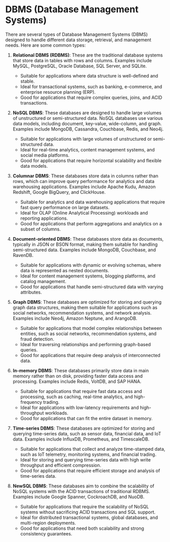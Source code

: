 # DBMS (Database Management Systems)

There are several types of Database Management Systems (DBMS) designed to handle different data storage, retrieval, and management needs. Here are some common types:

1. **Relational DBMS (RDBMS)**: These are the traditional database systems that store data in tables with rows and columns. Examples include MySQL, PostgreSQL, Oracle Database, SQL Server, and SQLite.

    - Suitable for applications where data structure is well-defined and stable.
   - Ideal for transactional systems, such as banking, e-commerce, and enterprise resource planning (ERP).
   - Good for applications that require complex queries, joins, and ACID transactions.

2. **NoSQL DBMS**: These databases are designed to handle large volumes of unstructured or semi-structured data. NoSQL databases use various data models, including document, key-value, wide-column, and graph. Examples include MongoDB, Cassandra, Couchbase, Redis, and Neo4j.

    - Suitable for applications with large volumes of unstructured or semi-structured data.
   - Ideal for real-time analytics, content management systems, and social media platforms.
   - Good for applications that require horizontal scalability and flexible data models.

3. **Columnar DBMS**: These databases store data in columns rather than rows, which can improve query performance for analytics and data warehousing applications. Examples include Apache Kudu, Amazon Redshift, Google BigQuery, and ClickHouse.

    - Suitable for analytics and data warehousing applications that require fast query performance on large datasets.
   - Ideal for OLAP (Online Analytical Processing) workloads and reporting applications.
   - Good for applications that perform aggregations and analytics on a subset of columns.

4. **Document-oriented DBMS**: These databases store data as documents, typically in JSON or BSON format, making them suitable for handling semi-structured data. Examples include MongoDB, Couchbase, and RavenDB.

    - Suitable for applications with dynamic or evolving schemas, where data is represented as nested documents.
   - Ideal for content management systems, blogging platforms, and catalog management.
   - Good for applications that handle semi-structured data with varying attributes.

5. **Graph DBMS**: These databases are optimized for storing and querying graph data structures, making them suitable for applications such as social networks, recommendation systems, and network analysis. Examples include Neo4j, Amazon Neptune, and ArangoDB.

    - Suitable for applications that model complex relationships between entities, such as social networks, recommendation systems, and fraud detection.
   - Ideal for traversing relationships and performing graph-based queries.
   - Good for applications that require deep analysis of interconnected data.

6. **In-memory DBMS**: These databases primarily store data in main memory rather than on disk, providing faster data access and processing. Examples include Redis, VoltDB, and SAP HANA.

    - Suitable for applications that require fast data access and processing, such as caching, real-time analytics, and high-frequency trading.
   - Ideal for applications with low-latency requirements and high-throughput workloads.
   - Good for applications that can fit the entire dataset in memory.


7. **Time-series DBMS**: These databases are optimized for storing and querying time-series data, such as sensor data, financial data, and IoT data. Examples include InfluxDB, Prometheus, and TimescaleDB.

    - Suitable for applications that collect and analyze time-stamped data, such as IoT telemetry, monitoring systems, and financial trading.
    - Ideal for storing and querying time-series data with high write throughput and efficient compression.
    - Good for applications that require efficient storage and analysis of time-series data.

8. **NewSQL DBMS**: These databases aim to combine the scalability of NoSQL systems with the ACID transactions of traditional RDBMS. Examples include Google Spanner, CockroachDB, and NuoDB.


   - Suitable for applications that require the scalability of NoSQL systems without sacrificing ACID transactions and SQL support.
   - Ideal for distributed transactional systems, global databases, and multi-region deployments.
   - Good for applications that need both scalability and strong consistency guarantees.
